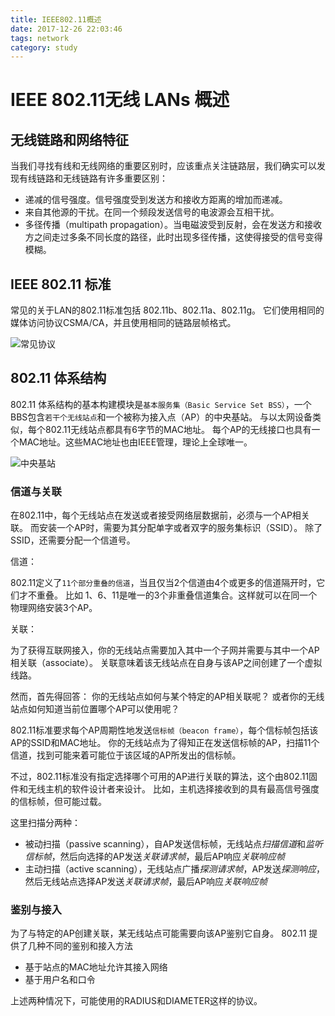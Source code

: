 ```yaml
---
title: IEEE802.11概述
date: 2017-12-26 22:03:46
tags: network
category: study
---
```


# IEEE 802.11无线 LANs 概述

## 无线链路和网络特征

当我们寻找有线和无线网络的重要区别时，应该重点关注链路层，我们确实可以发现有线链路和无线链路有许多重要区别：

* 递减的信号强度。信号强度受到发送方和接收方距离的增加而递减。
* 来自其他源的干扰。在同一个频段发送信号的电波源会互相干扰。
* 多径传播（multipath propagation）。当电磁波受到反射，会在发送方和接收方之间走过多条不同长度的路径，此时出现多径传播，这使得接受的信号变得模糊。

## IEEE 802.11 标准

常见的关于LAN的802.11标准包括 802.11b、802.11a、802.11g。
它们使用相同的媒体访问协议CSMA/CA，并且使用相同的链路层帧格式。

![常见协议](802.11.jpg)

## 802.11 体系结构

802.11 体系结构的基本构建模块是`基本服务集（Basic Service Set BSS）`，一个BBS包含`若干个无线站点`和一个被称为接入点（AP）的中央基站。
与以太网设备类似，每个802.11无线站点都具有6字节的MAC地址。
每个AP的无线接口也具有一个MAC地址。这些MAC地址也由IEEE管理，理论上全球唯一。

![中央基站](中央基站.jpg)

### 信道与关联

在802.11中，每个无线站点在发送或者接受网络层数据前，必须与一个AP相关联。
而安装一个AP时，需要为其分配单字或者双字的服务集标识（SSID）。
除了SSID，还需要分配一个信道号。

信道：

802.11定义了`11个部分重叠的信道`，当且仅当2个信道由4个或更多的信道隔开时，它们才不重叠。
比如 1、6、11是唯一的3个非重叠信道集合。这样就可以在同一个物理网络安装3个AP。

关联：

为了获得互联网接入，你的无线站点需要加入其中一个子网并需要与其中一个AP相关联（associate）。
关联意味着该无线站点在自身与该AP之间创建了一个虚拟线路。

然而，首先得回答：
你的无线站点如何与某个特定的AP相关联呢？
或者你的无线站点如何知道当前位置哪个AP可以使用呢？

802.11标准要求每个AP周期性地发送`信标帧（beacon frame）`，每个信标帧包括该AP的SSID和MAC地址。
你的无线站点为了得知正在发送信标帧的AP，扫描11个信道，找到可能来着可能位于该区域的AP所发出的信标帧。

不过，802.11标准没有指定选择哪个可用的AP进行关联的算法，这个由802.11固件和无线主机的软件设计者来设计。
比如，主机选择接收到的具有最高信号强度的信标帧，但可能过载。

这里扫描分两种：

* 被动扫描（passive scanning），自AP发送信标帧，无线站点*扫描信道*和*监听信标帧*，然后向选择的AP发送*关联请求帧*，最后AP响应*关联响应帧*
* 主动扫描（active scanning），无线站点广播*探测请求帧*，AP发送*探测响应*，然后无线站点选择AP发送*关联请求帧*，最后AP响应*关联响应帧*


### 鉴别与接入

为了与特定的AP创建关联，某无线站点可能需要向该AP鉴别它自身。
802.11 提供了几种不同的鉴别和接入方法

* 基于站点的MAC地址允许其接入网络
* 基于用户名和口令

上述两种情况下，可能使用的RADIUS和DIAMETER这样的协议。
